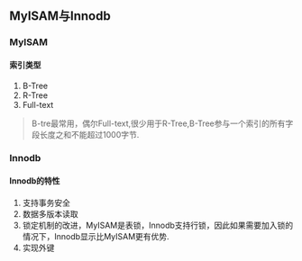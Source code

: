 ## MyISAM与Innodb
###  MyISAM
#### 索引类型
  1. B-Tree
  2. R-Tree
  3. Full-text
> B-tre最常用，偶尔Full-text,很少用于R-Tree,B-Tree参与一个索引的所有字段长度之和不能超过1000字节.


###  Innodb
#### Innodb的特性
1. 支持事务安全
2. 数据多版本读取
3. 锁定机制的改进，MyISAM是表锁，Innodb支持行锁，因此如果需要加入锁的情况下，Innodb显示比MyISAM更有优势.
4. 实现外键
